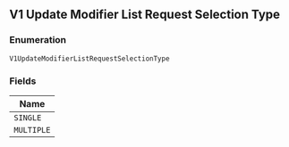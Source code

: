 ## V1 Update Modifier List Request Selection Type

### Enumeration

`V1UpdateModifierListRequestSelectionType`

### Fields

| Name |
|  --- |
| `SINGLE` |
| `MULTIPLE` |

